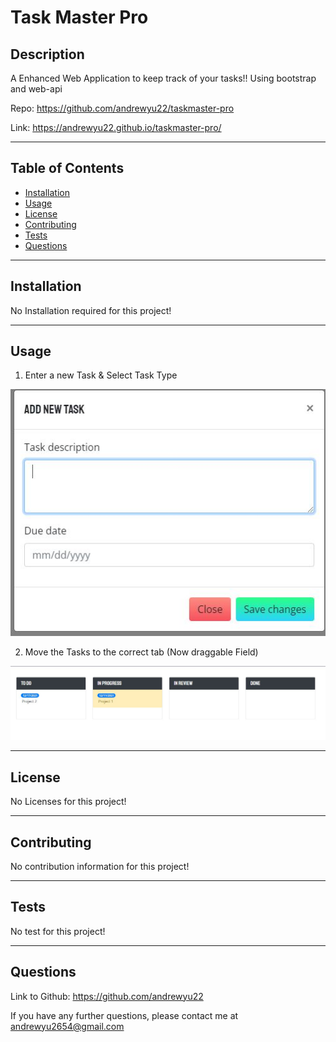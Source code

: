 # Task Master Pro

## Description 

A Enhanced Web Application to keep track of your tasks!!
Using bootstrap and web-api

Repo: https://github.com/andrewyu22/taskmaster-pro

Link: https://andrewyu22.github.io/taskmaster-pro/

---
## Table of Contents 

* [Installation](#installation)
* [Usage](#usage)
* [License](#license)
* [Contributing](#contributing)
* [Tests](#tests)
* [Questions](#questions)

---
## Installation

No Installation required for this project!

---
## Usage 

1) Enter a new Task & Select Task Type

![newTask](assets/images/new.JPG)

2) Move the Tasks to the correct tab (Now draggable Field)

![move](assets/images/move.JPG)


---
## License

No Licenses for this project!

---
## Contributing

No contribution information for this project!

---
## Tests

No test for this project!

---
## Questions

Link to Github: https://github.com/andrewyu22

If you have any further questions, please contact me at andrewyu2654@gmail.com